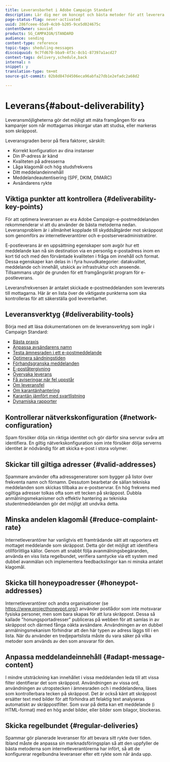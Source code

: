 ```yaml
---
title: Leveransbarhet i Adobe Campaign Standard
description: Lär dig mer om koncept och bästa metoder för att leverera samt de verktyg som Adobe Campaign Standard erbjuder för att optimera leveransen.
page-status-flag: never-activated
uuid: 286fceee-65a9-4cb9-b205-9ce5d024675c
contentOwner: sauviat
products: SG_CAMPAIGN/STANDARD
audience: sending
content-type: reference
topic-tags: sheduling-messages
discoiquuid: 9c7fd670-bba9-4f3c-8cb1-87397a1acd27
context-tags: delivery,schedule,back
internal: n
snippet: y
translation-type: tm+mt
source-git-commit: 02b8d847d4506eca96abfa27db1e2efadc2a68d2

---
```



# Leverans{#about-deliverability}

Leveransmöjligheterna gör det möjligt att mäta framgången för era kampanjer som når mottagarnas inkorgar utan att studsa, eller markeras som skräppost.

Leveransgraden beror på flera faktorer, särskilt:

* Korrekt konfiguration av dina instanser
* Din IP-adress är känd
* Kvaliteten på adresserna
* Låga klagomål och hög studsfrekvens
* Ditt meddelandeinnehåll
* Meddelandeautentisering (SPF, DKIM, DMARC)
* Avsändarens rykte

## Viktiga punkter att kontrollera {#deliverability-key-points}

För att optimera leveransen av era Adobe Campaign-e-postmeddelanden rekommenderar vi att du använder de bästa metoderna nedan. Leveransproblem är i allmänhet kopplade till skyddsåtgärder mot skräppost som genomförs av internetleverantörer och e-postserveradministratörer.

E-postleverans är en uppsättning egenskaper som avgör hur ett meddelande kan nå sin destination via en personlig e-postadress inom en kort tid och med den förväntade kvaliteten i fråga om innehåll och format. Dessa egenskaper kan delas in i fyra huvudkategorier: datakvalitet, meddelande och innehåll, utskick av infrastruktur och anseende. Tillsammans utgör de grunden för ett framgångsrikt program för e-postleverans.

Leveransfrekvensen är antalet skickade e-postmeddelanden som levererats till mottagarna.
Här är en lista över de viktigaste punkterna som ska kontrolleras för att säkerställa god levererbarhet.

## Leveransverktyg {#deliverability-tools}

Börja med att läsa dokumentationen om de leveransverktyg som ingår i Campaign Standard:
* [Bästa praxis](https://helpx.adobe.com/campaign/kb/delivery-best-practices.html)
* [Anpassa avsändarens namn](../../designing/using/personalization.md#personalizing-the-sender)
* [Testa ämnesraden i ett e-postmeddelande](../../sending/using/testing-subject-line-email.md)
* [Optimera sändningstiden](../../sending/using/optimizing-the-sending-time.md)
* [Förhandsgranska meddelanden](../../sending/using/previewing-messages.md)
* [E-poståtergivning](../../sending/using/email-rendering.md)
* [Övervaka leverans](../../sending/using/monitoring-a-delivery.md)
* [Få aviseringar när fel uppstår](../../sending/using/receiving-alerts-when-failures-happen.md)
* [Om leveransfel](../../sending/using/understanding-delivery-failures.md)
* [Om karantänhantering](../../sending/using/understanding-quarantine-management.md)
* [Karantän jämfört med svartlistning](../../sending/using/understanding-quarantine-management.md#quarantine-vs-blacklisting)
* [Dynamiska rapporter](../../reporting/using/about-dynamic-reports.md)

## Kontrollerar nätverkskonfiguration {#network-configuration}

Spam försöker dölja sin riktiga identitet och gör därför sina servrar svåra att identifiera. En giltig nätverkskonfiguration som inte försöker dölja serverns identitet är nödvändig för att skicka e-post i stora volymer.

## Skickar till giltiga adresser {#valid-addresses}

Spammare använder ofta adressgeneratorer som bygger på listor över frekventa namn och förnamn. Dessutom bearbetar de sällan tekniska meddelanden som skickas tillbaka av e-postservrar. En hög frekvens med ogiltiga adresser tolkas ofta som ett tecken på skräppost. Dubbla anmälningsmekanismer och effektiv hantering av tekniska studentmeddelanden gör det möjligt att undvika detta.

## Minska andelen klagomål {#reduce-complaint-rate}

Internetleverantörer har vanligtvis ett framträdande sätt att rapportera ett mottaget meddelande som skräppost. Detta gör det möjligt att identifiera otillförlitliga källor. Genom att snabbt följa avanmälningsbegäranden, använda en viss lista regelbundet, verifiera samtycke via ett system med dubbel avanmälan och implementera feedbackslingor kan ni minska antalet klagomål.

## Skicka till honeypoadresser {#honeypot-addresses}

Internetleverantörer och andra organisationer (se https://www.projecthoneypot.org/) använder postlådor som inte motsvarar fysiska personer, men som bara skapas för att lura skräppost. Dessa så kallade &quot;honungsportadresser&quot; publiceras på webben för att samlas in av skräppost och därmed fånga oäkta avsändare. Användningen av en dubbel anmälningsmekanism förhindrar att den här typen av adress läggs till i en lista. När du använder en tredjepartslista måste du vara säker på vilka metoder som används av den som ansvarar för den.

## Anpassa meddelandeinnehåll {#adapt-message-content}

I mindre utsträckning kan innehållet i vissa meddelanden leda till att vissa filter identifierar det som skräppost. Användningen av vissa ord, användningen av utropstecken i ämnesraden och i meddelandena, läses som kontrollerbara tecken på skräppost. Det är också känt att skräppost ersätter text med bilder för att förhindra att felaktig text analyseras automatiskt av skräppostfilter. Som svar på detta kan ett meddelande (i HTML-format) med en hög andel bilder, eller bilder som bilagor, blockeras.

## Skicka regelbundet {#regular-deliveries}

Spammar gör planerade leveranser för att bevara sitt rykte över tiden. Ibland måste de anpassa sin marknadsföringsplan så att den uppfyller de bästa metoderna som internetleverantörerna har infört, så att de konfigurerar regelbundna leveranser efter ett rykte som når ända upp.
